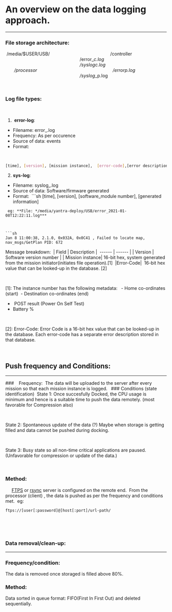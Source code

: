 # An overview on the data logging approach. 
___ 
### File storage architecture:   
 /media/$USER/USB/ 
 &nbsp;&nbsp;&nbsp;&nbsp;&nbsp;&nbsp;&nbsp;&nbsp;&nbsp;&nbsp;&nbsp;&nbsp;&nbsp;&nbsp;    &nbsp;&nbsp;&nbsp;&nbsp;&nbsp;&nbsp;&nbsp;&nbsp;&nbsp;&nbsp;&nbsp;&nbsp;&nbsp;&nbsp;&nbsp;&nbsp;&nbsp;&nbsp;    &nbsp;&nbsp;&nbsp;&nbsp;&nbsp;&nbsp;/controller 
&nbsp;&nbsp;&nbsp;&nbsp;&nbsp;&nbsp;&nbsp;&nbsp;&nbsp;&nbsp;&nbsp;&nbsp;&nbsp;&nbsp;&nbsp;&nbsp;&nbsp;&nbsp;&nbsp;&nbsp;&nbsp;&nbsp;&nbsp;&nbsp;&nbsp;&nbsp;&nbsp;&nbsp;&nbsp;&nbsp;&nbsp;&nbsp;&nbsp;&nbsp;&nbsp;&nbsp;&nbsp;&nbsp;&nbsp;&nbsp;&nbsp;&nbsp;&nbsp;&nbsp;&nbsp;&nbsp;&nbsp;&nbsp;&nbsp;&nbsp;&nbsp;&nbsp;&nbsp;&nbsp;&nbsp;&nbsp;&nbsp;&nbsp;&nbsp;/error_<timestamp>_c.log 
&nbsp;&nbsp;&nbsp;&nbsp;&nbsp;&nbsp;&nbsp;&nbsp;&nbsp;&nbsp;&nbsp;&nbsp;&nbsp;&nbsp;&nbsp;&nbsp;&nbsp;&nbsp;&nbsp;&nbsp;&nbsp;&nbsp;&nbsp;&nbsp;&nbsp;&nbsp;&nbsp;&nbsp;&nbsp;&nbsp;&nbsp;&nbsp;&nbsp;&nbsp;&nbsp;&nbsp;&nbsp;&nbsp;&nbsp;&nbsp;&nbsp;&nbsp;&nbsp;&nbsp;&nbsp;&nbsp;&nbsp;&nbsp;&nbsp;&nbsp;&nbsp;&nbsp;&nbsp;&nbsp;&nbsp;&nbsp;&nbsp;&nbsp;&nbsp;/syslog_<timestamp>_c.log 
 &nbsp;&nbsp;&nbsp;&nbsp;&nbsp;&nbsp;&nbsp;&nbsp;&nbsp;&nbsp;&nbsp;&nbsp;&nbsp;&nbsp;    &nbsp;&nbsp;&nbsp;&nbsp;&nbsp;&nbsp;&nbsp;&nbsp;&nbsp;&nbsp;&nbsp;&nbsp;&nbsp;&nbsp;&nbsp;&nbsp;&nbsp;&nbsp;    &nbsp;&nbsp;&nbsp;&nbsp;&nbsp;&nbsp;/processor 
&nbsp;&nbsp;&nbsp;&nbsp;&nbsp;&nbsp;&nbsp;&nbsp;&nbsp;&nbsp;&nbsp;&nbsp;&nbsp;&nbsp;&nbsp;&nbsp;&nbsp;&nbsp;&nbsp;&nbsp;&nbsp;&nbsp;&nbsp;&nbsp;&nbsp;&nbsp;&nbsp;&nbsp;&nbsp;&nbsp;&nbsp;&nbsp;&nbsp;&nbsp;&nbsp;&nbsp;&nbsp;&nbsp;&nbsp;&nbsp;&nbsp;&nbsp;&nbsp;&nbsp;&nbsp;&nbsp;&nbsp;&nbsp;&nbsp;&nbsp;&nbsp;&nbsp;&nbsp;&nbsp;&nbsp;&nbsp;&nbsp;&nbsp;&nbsp;/error_<timestamp>_p.log 
&nbsp;&nbsp;&nbsp;&nbsp;&nbsp;&nbsp;&nbsp;&nbsp;&nbsp;&nbsp;&nbsp;&nbsp;&nbsp;&nbsp;&nbsp;&nbsp;&nbsp;&nbsp;&nbsp;&nbsp;&nbsp;&nbsp;&nbsp;&nbsp;&nbsp;&nbsp;&nbsp;&nbsp;&nbsp;&nbsp;&nbsp;&nbsp;&nbsp;&nbsp;&nbsp;&nbsp;&nbsp;&nbsp;&nbsp;&nbsp;&nbsp;&nbsp;&nbsp;&nbsp;&nbsp;&nbsp;&nbsp;&nbsp;&nbsp;&nbsp;&nbsp;&nbsp;&nbsp;&nbsp;&nbsp;&nbsp;&nbsp;&nbsp;&nbsp;/syslog_<timestamp>_p.log 

  


### Log file types: 

  

1.  **error-log**:  
- Filename: error_<timestamp>.log 
- Frequency: As per occurence  
- Source of data: events 
- Format:  

  

```sh 
[time], [version], [mission instance],  [error-code],[error description],  [event occurence or source] 
``` 
2. **sys-log**: 
- Filename: syslog_<timestamp>.log 
- Source of data: Software/firmware generated 
- Format: 
 ```sh 
[time], [version], [software_module number], [generated information] 
``` 
 eg: **File: */media/yantra-deploy/USB/error_2021-01-08T12:22:11.log*** 

  

```sh  
Jan 8 11:00:38, 2.1.0, 0x032A, 0x0C41 , Failed to locate map, nav_msgs/GetPlan PID: 672  
``` 
Message breakdown:  
| Field | Description | 
 ------ | ------ | 
| Version | Software version number | 
| Mission instance| 16-bit hex, system generated from the mission initiator(initiates file operation).[1]  
|Error-Code|  16-bit hex value that can be looked-up in the database. [2] 

  

[1]: The instance number has the following metadata:  
 - Home co-ordinates (start) 
 - Destination co-ordinates (end) 
-  POST result (Power On Self Test) 
- Battery % 

  

[2]: Error-Code: Error Code is a 16-bit hex value that can be looked-up in the database. Each error-code has a separate error description stored in that database.  

  


## Push frequency and Conditions:  
___ 
###    Frequency:  
The data will be uploaded to the server after every mission so that each mission instance is logged.  
 ### Conditions (state identification) 
 State 1: Once succesfully Docked, the CPU usage is minimum and hence is a suitable time to push the data remotely. (most favorable for Compression also) 

  

State 2: Spontaneous update of the data (?) Maybe when storage is getting filled and data cannot be pushed during docking.  

  

State 3: Busy state so all non-time critical applications are paused. (Unfavorable for compression or update of the data.) 

  

### Method:  
     
[FTPS](https://en.wikipedia.org/wiki/FTPS) or [rsync](https://linux.die.net/man/1/rsync) server is configured on the remote end.  
From the processor (client) , the data is pushed as per the frequency and conditions met.  
eg:  
```sh 
ftps://[user[:password]@]host[:port]/url-path/ 
``` 
     

  

### Data removal/clean-up: 
___ 
### Frequency/condition:  
The data is removed once storaged is filled above 80%.  
### Method:  
Data sorted in queue format: FIFO(First In First Out) and deleted sequentially.  

  


  

